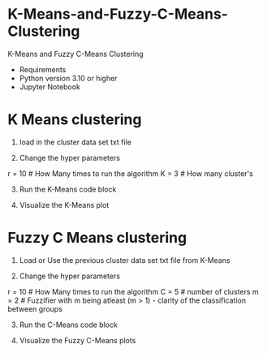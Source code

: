 # K-Means-and-Fuzzy-C-Means-Clustering
K-Means and Fuzzy C-Means Clustering

* Requirements
* Python version 3.10 or higher
* Jupyter Notebook

# K Means clustering
1. load in the cluster data set txt file

2. Change the hyper parameters

r = 10 # How Many times to run the algorithm
K = 3 # How many cluster's

3. Run the K-Means code block

4. Visualize the K-Means plot

# Fuzzy C Means clustering

1. Load or Use the previous cluster data set txt file from K-Means

2. Change the hyper parameters

r = 10 # How Many times to run the algorithm
C = 5 # number of clusters
m = 2 # Fuzzifier with m being atleast (m > 1) - clarity of the classification between groups

3. Run the C-Means code block

4. Visualize the Fuzzy C-Means plots
